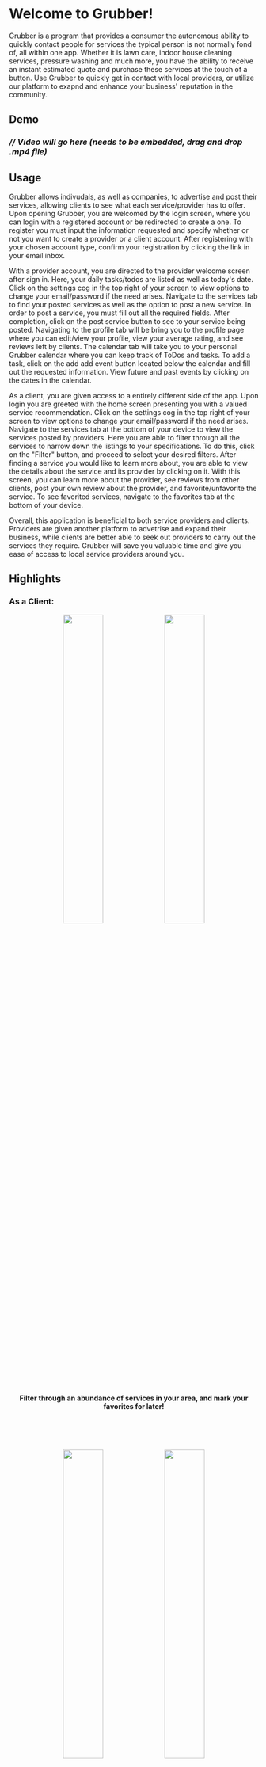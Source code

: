 # Welcome to Grubber!

Grubber is a program that provides a consumer the autonomous ability to quickly contact people for services the typical person is not normally fond of, all within one app. Whether it is lawn care, indoor house cleaning services, pressure washing and much more, you have the ability to receive an instant estimated quote and purchase these services at the touch of a button.  Use Grubber to quickly get in contact with local providers, or utilize our platform to exapnd and enhance your business' reputation in the community.

## Demo

### _// Video will go here (needs to be embedded, drag and drop .mp4 file)_
  
## Usage

<p>Grubber allows indivudals, as well as companies, to advertise and post their services, allowing clients to see what each service/provider has to offer. Upon opening Grubber, you are welcomed by the login screen, where you can login with a registered account or be redirected to create a one. To register you must input the information requested and specify whether or not you want to create a provider or a client account. After registering with your chosen account type, confirm your registration by clicking the link in your email inbox. </p>
<p>With a provider account, you are directed to the provider welcome screen after sign in.  Here, your daily tasks/todos are listed as well as today's date.  Click on the settings cog in the top right of your screen to view options to change your email/password if the need arises. Navigate to the services tab to find your posted services as well as the option to post a new service.  In order to post a service, you must fill out all the required fields.  After completion, click on the post service button to see to your service being posted. Navigating to the profile tab will be bring you to the profile page where you can edit/view your profile, view your average rating, and see reviews left by clients. The calendar tab will take you to your personal Grubber calendar where you can keep track of ToDos and tasks.  To add a task, click on the add add event button located below the calendar and fill out the requested information. View future and past events by clicking on the dates in the calendar. </p>
<p>As a client, you are given access to a entirely different side of the app.  Upon login you are greeted with the home screen presenting you with a valued service recommendation. Click on the settings cog in the top right of your screen to view options to change your email/password if the need arises.  Navigate to the services tab at the bottom of your device to view the services posted by providers. Here you are able to filter through all the services to narrow down the listings to your specifications. To do this, click on the "Filter" button, and proceed to select your desired filters.  After finding a service you would like to learn more about, you are able to view the details about the service and its provider by clicking on it.  With this screen, you can learn more about the provider, see reviews from other clients, post your own review about the provider, and favorite/unfavorite the service.  To see favorited services, navigate to the favorites tab at the bottom of your device. </p>
<p>Overall, this application is beneficial to both service providers and clients.  Providers are given another platform to advetrise and expand their business, while clients are better able to seek out providers to carry out the services they require. Grubber will save you valuable time and give you ease of access to local service providers around you.</p>

## Highlights

### As a Client:

<p align= "center">
  <img src="https://user-images.githubusercontent.com/70233387/163876061-c9423b50-8428-4681-a424-b76ac460240a.png" width="40%" height="40%">
  <img src="https://user-images.githubusercontent.com/70233387/163876192-db3deaea-a6e5-48ae-af1e-3e8335acffbf.png" width="40%" height="40%">
</p>
<p align = "center">
  <strong>Filter through an abundance of services in your area, and mark your favorites for later!</strong>
</p>
<br>
<br>
<br>

<p align= "center">
  <img src="https://user-images.githubusercontent.com/70233387/163876293-7949aeec-d642-4e5d-a42d-1ad7d24b0acd.png" width="40%" height="40%">
  <img src="https://user-images.githubusercontent.com/70233387/163876300-948a8d23-4667-4b60-8272-4bdb8310ca68.png" width="40%" height="40%">
</p>
<p align= "center">
  <strong>View provider information as well as reviews by fellow users!</strong>
</p>
<br>

### As a Provider:

<p align= "center">
  <img src="https://user-images.githubusercontent.com/70233387/163875695-6acd0d42-dde6-4e0a-bd46-a687a83b46cf.png" width="40%" height="40%">
  <img src="https://user-images.githubusercontent.com/70233387/163875756-a993b537-863e-47bc-8c14-81354063989d.png" width="40%" height="40%">
</p>
<p align= "center">
  <strong>Upload the services you and/or your company provides to be seen by all users on the app!</strong>
</p>
<br>
<br>

<p align= "center">
  <img src="https://user-images.githubusercontent.com/70233387/163874674-a1e4302f-c2f1-497b-b62f-90db8e5fb184.png" width="40%" height="40%">
  <img src="https://user-images.githubusercontent.com/70233387/163875100-1591613b-d3a9-4041-9a5d-570c0ba9b7e4.png" width="40%" height="40%">
</p>
<p align= "center">
  <strong>Your own calendar to keep track of appointments, ToDos, and more!</strong>
</p>
<br>
<br>

## Authors and Contributors

Raymond Seas: [Github: rseas](https://github.com/rseas), [LinkedIn: Raymond Seas](linkedin.com/in/raymond-seas-96a4b6220)<br>
Adam Farley <br>
Petros Yiannikouros <br>
Douglas Wendel: [GitHub: dpwendel](https://github.com/dpwendel), [LinkedIn: Douglas Wendel](https://linkedin.com/in/douglaswendel3) <br>
Tyler Shatley <br>
